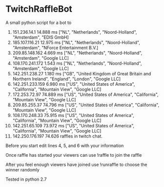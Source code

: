 # TwitchRaffleBot
A small python script for a bot to 
1. 151.236.14.1 14.888 ms ["NL", "Netherlands", "Noord-Holland", "Amsterdam", "EDIS GmbH]
2. 185.107.116.21 12.975 ms ["NL", "Netherlands", "Noord-Holland", "Amsterdam", "NForce Entertainment B.V.]
3. 209.85.148.162 4.669 ms ["NL", "Netherlands", "Noord-Holland", "Amsterdam", "Google LLC]
4. 108.170.241.172 1.543 ms ["NL", "Netherlands", "Noord-Holland", "Amsterdam", "Google LLC]
5. 142.251.238.27 1.180 ms ["GB", "United Kingdom of Great Britain and Northern Ireland", "England", "London", "Google LLC]
6. 142.251.233.159 6.980 ms ["US", "United States of America", "California", "Mountain View", "Google LLC]
7. 172.253.72.97 74.889 ms ["US", "United States of America", "California", "Mountain View", "Google LLC]
8. 209.85.255.37 74.796 ms ["US", "United States of America", "California", "Mountain View", "Google LLC]
9. 108.170.248.33 75.915 ms ["US", "United States of America", "California", "Mountain View", "Google LLC]
10. 142.251.65.109 73.972 ms ["US", "United States of America", "California", "Mountain View", "Google LLC]
11. 142.250.176.197 74.626 raffles in twitch chat.

Before you start edit lines 4, 5, and 6 with your information

Once raffle has started your viewers can use !raffle to join the raffle

After you feel enough viewers have joined use !runraffle to choose the winner randomly


Tested in python 2.7
